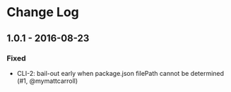 # Change Log


## 1.0.1 - 2016-08-23


### Fixed

- CLI-2: bail-out early when package.json filePath cannot be determined (#1, @mymattcarroll)
